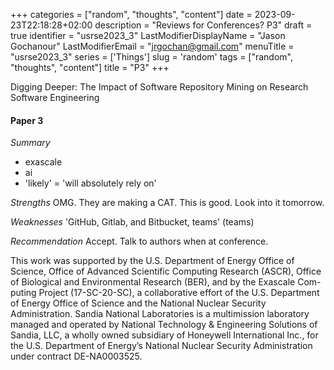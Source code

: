 +++
categories = ["random", "thoughts", "content"]
date = 2023-09-23T22:18:28+02:00
description = "Reviews for Conferences? P3"
draft = true
identifier = "usrse2023_3"
LastModifierDisplayName = "Jason Gochanour"
LastModifierEmail = "jrgochan@gmail.com"
menuTitle = "usrse2023_3"
series = ['Things']
slug = 'random'
tags = ["random", "thoughts", "content"]
title = "P3"
+++

Digging Deeper: The Impact of Software Repository Mining on Research Software Engineering

#### Paper 3

*Summary*
- exascale
- ai
- 'likely' = 'will absolutely rely on'


*Strengths*
OMG. They are making a CAT. This is good. Look into it tomorrow.

*Weaknesses*
'GitHub, Gitlab, and Bitbucket, teams' (teams)

*Recommendation*
Accept. Talk to authors when at conference.


This work was supported by the U.S. Department of Energy Office of Science, Office of Advanced Scientific Computing Research (ASCR), Office of Biological and Environmental Research (BER), and by the Exascale Com- puting Project (17-SC-20-SC), a collaborative effort of the U.S. Department of Energy Office of Science and the National Nuclear Security Administration.
Sandia National Laboratories is a multimission laboratory managed and operated by National Technology & Engineering Solutions of Sandia, LLC, a wholly owned subsidiary of Honeywell International Inc., for the U.S. Department of Energy’s National Nuclear Security Administration under contract DE-NA0003525.